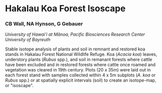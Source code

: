 # Hakalau Koa Forest Isoscape
 
### CB Wall, NA Hynson, G Gebauer
*University of Hawai'i at Mānoa, Pacific Biosciences Research Center* 
*University of Bayreuth*  
  
Stable isotope analysis of plants and soil in remnant and restored koa stands in Hakalau Forest National Wildlife Refuge. Koa (*Acacia koa*) leaves, understory plants (*Rubus* spp.), and soil in remanant forests where cattle have been excluded and in restored forests where cattle once roamed and vegetation was cleared in 19th century. Plots (20 x 35m) were laid out in each forest stand with samples collected within 4 x 5m subplots (*A. koa* or *Rubus* spp.) or at spatially explicit intervals (soil) to create an isotope-map, or "isoscape".


